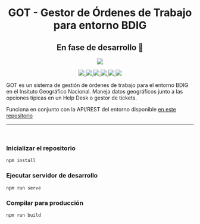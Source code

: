 <div align="center">
  <h1>GOT - Gestor de Órdenes de Trabajo para entorno BDIG</h1>
  <h2>En fase de desarrollo 🚀</h2>
</div>

<div align="center">
  <img src="http://www.ign.es/web/resources/docs/IGNCnig/IGN-Difusion.jpg">  
</div>

<p align="center"> 
  <a title="Node version" href="#">
    <img src="https://img.shields.io/badge/node-v14.16-blue">
  </a>  
  <a title="NPM version" href="#">
    <img src="https://img.shields.io/badge/npm-v8.3.0-blue">
  </a>
  <a title="Language" href="https://vuejs.org/" target="_blank">
    <img src="https://img.shields.io/badge/Lang-vuejs 2-brightgreen">
  </a>  
  <a title="Language" href="https://vuetifyjs.com/en/" target="_blank">
    <img src="https://img.shields.io/badge/Lang-Vuetify-brightgreen">
  </a> 
  <a title="Language" href="https://tailwindcss.com/" target="_blank">
    <img src="https://img.shields.io/badge/Lang-Tailwind css-brightgreen">
  </a>
  <a title="GNU GPL v3" href="LICENSE.md">
    <img src="https://img.shields.io/badge/License-GPLv3-red.svg">
  </a>
</p>

<div>
  <p>GOT es un sistema de gestión de órdenes de trabajo para el entorno BDIG en el Insituto Geográfico Nacional. Maneja datos geográficos junto a las opciones típicas en un Help Desk o gestor de tickets.</p>
  <p>Funciona en conjunto con la API/REST del entorno disponible <a href="https://github.com/rruiztorres/GOT_APIREST.git" target="blank">en este repositorio</a></p>
</div>

<hr/>
<br/>

### Inicializar el repositorio
```
npm install
```

### Ejecutar servidor de desarrollo
```
npm run serve
```

### Compilar para producción
```
npm run build
```
